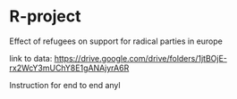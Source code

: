 # R-project
Effect of refugees on support for radical parties in europe

link to data:
https://drive.google.com/drive/folders/1jtBOjE-rx2WcY3mUChY8E1gANAjyrA6R

Instruction for end to end anyl
